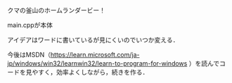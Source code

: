 クマの釜山のホームランダービー！

main.cppが本体

アイデアはワードに書いているが見にくいのでいつか変える．

今後はMSDN（https://learn.microsoft.com/ja-jp/windows/win32/learnwin32/learn-to-program-for-windows ）を読んでコードを見やすく，効率よくしながら，続きを作る．
